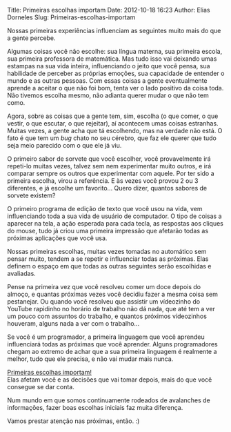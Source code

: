 Title: Primeiras escolhas importam
Date: 2012-10-18 16:23
Author: Elias Dorneles
Slug: Primeiras-escolhas-importam

Nossas primeiras experiências influenciam as seguintes muito mais do que
a gente percebe.

Algumas coisas você não escolhe: sua língua materna, sua primeira
escola, sua primeira professora de matemática. Mas tudo isso vai
deixando umas estampas na sua vida inteira, influenciando o jeito que
você pensa, sua habilidade de perceber as próprias emoções, sua
capacidade de entender o mundo e as outras pessoas. Com essas coisas a
gente eventualmente aprende a aceitar o que não foi bom, tenta ver o
lado positivo da coisa toda. Não tivemos escolha mesmo, não adianta
querer mudar o que não tem como.

Agora, sobre as coisas que a gente tem, sim, escolha (o que comer, o que
vestir, o que escutar, o que rejeitar), aí acontecem umas coisas
estranhas. Muitas vezes, a gente acha que tá escolhendo, mas na verdade
não está. O fato é que tem um *bug* chato no seu cérebro, que faz ele
querer que tudo seja meio parecido com o que ele já viu.

O primeiro sabor de sorvete que você escolher, você provavelmente irá
repeti-lo muitas vezes, talvez sem nem experimentar muito outros, e irá
comparar sempre os outros que experimentar com aquele. Por ter sido a
primeira escolha, virou a referência. E às vezes você provou 2 ou 3
diferentes, e já escolhe um favorito... Quero dizer, quantos sabores de
sorvete existem?

O primeiro programa de edição de texto que você usou na vida, vem
influenciando toda a sua vida de usuário de computador. O tipo de coisas
a aparecer na tela, a ação esperada para cada tecla, as respostas aos
cliques do mouse, tudo já criou uma primeira impressão que afetarão
todas as próximas aplicações que você usa.

Nossas primeiras escolhas, muitas vezes tomadas no automático sem pensar
muito, tendem a se repetir e influenciar todas as próximas. Elas definem
o espaço em que todas as outras seguintes serão escolhidas e avaliadas.

Pense na primeira vez que você resolveu comer um doce depois do almoço,
e quantas próximas vezes você decidiu fazer a mesma coisa sem
pestanejar. Ou quando você resolveu que assistir um vídeozinho do
YouTube rapidinho no horário de trabalho não dá nada, que até tem a ver
um pouco com assuntos do trabalho, e quantos próximos vídeozinhos
houveram, alguns nada a ver com o trabalho...

Se você é um programador, a primeira linguagem que você aprendeu
influenciará todas as próximas que você aprender. Alguns programadores
chegam ao extremo de achar que a sua primeira linguagem é realmente a
melhor, tudo que ele precisa, e não vai mudar mais nunca.

[Primeiras escolhas
importam!](https://www.youtube.com/watch?v=iKQ3DIP8mzU)  
Elas afetam você e as decisões que vai tomar depois, mais do que você
consegue se dar conta.

Num mundo em que somos continuamente rodeados de avalanches de
informações, fazer boas escolhas iniciais faz muita diferença.

Vamos prestar atenção nas próximas, então. :)
